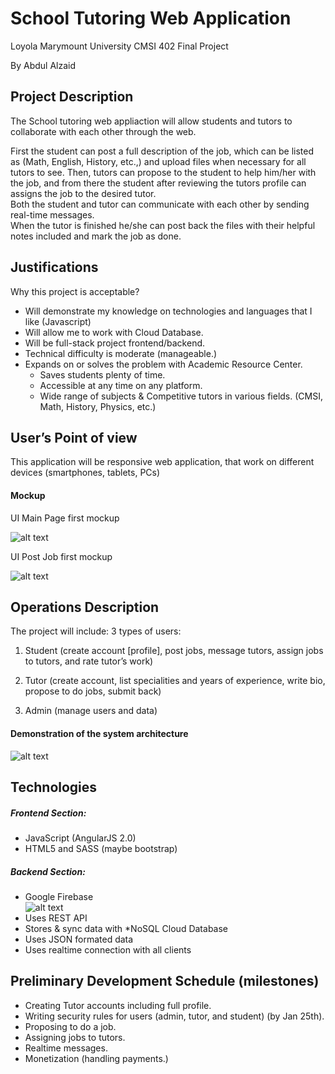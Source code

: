 # School Tutoring Web Application
Loyola Marymount University CMSI 402 Final Project

By Abdul Alzaid

## Project Description

The School tutoring web appliaction will allow students and tutors to collaborate with each other through the web. 

 First the student can post a full description of the job, which can be listed as (Math, English, History, etc.,) and upload files when necessary for all tutors to see.  Then, tutors can propose to the student to help him/her with the job, and from there the student after reviewing the tutors profile can assigns the job to the desired tutor.  
 Both the student and tutor can communicate with each other by sending real-time messages.  
When the tutor is finished he/she can post back the files with their helpful notes included and mark the job as done.

## Justifications

Why this project is acceptable?

  * Will demonstrate my knowledge on technologies and languages that I like (Javascript)
  * Will allow me to work with Cloud Database.
  * Will be full-stack project frontend/backend.
  * Technical difficulty is moderate (manageable.)
  * Expands on or solves the problem with Academic Resource Center.
    *  Saves students plenty of time.
    *  Accessible at any time on any platform.
    *  Wide range of subjects & Competitive tutors in various fields.  (CMSI, Math, History, Physics, etc.)

## User’s Point of view

This application will be responsive web application, that work on different devices (smartphones, tablets, PCs)

#### Mockup

 UI Main Page first mockup
 
 ![alt text](https://github.com/AbdulZaid/schooltutoring/blob/master/images/first_mockup.png "UI Main Page first mockup")

 UI Post Job first mockup
 
 ![alt text](https://github.com/AbdulZaid/schooltutoring/blob/master/images/first_mockup1.png "UI Post Job first mockup")

 
## Operations Description

The project will include:
 3 types of users: 

1. Student (create account [profile], post jobs, message tutors, assign jobs to tutors, and rate tutor’s work)

2. Tutor (create account, list specialities and years of experience, write bio, propose to do jobs, submit back)

3. Admin (manage users and data)

#### Demonstration of the system architecture

 ![alt text](https://github.com/AbdulZaid/schooltutoring/blob/master/images/Untitled%20drawing%20(4).jpg "System Architecture")



## Technologies

##### Frontend Section:
 * JavaScript (AngularJS 2.0)
 * HTML5 and SASS (maybe bootstrap)

##### Backend Section:
 * Google Firebase   
 ![alt text](https://github.com/AbdulZaid/schooltutoring/blob/master/images/Firebase.png "Firebase")
  * Uses REST API
  * Stores & sync data with *NoSQL Cloud Database
  * Uses JSON formated data
  * Uses realtime connection with all clients


## Preliminary Development Schedule (milestones)

 * Creating Tutor accounts including full profile.
 * Writing security rules for users (admin, tutor, and student) (by Jan 25th).
 * Proposing to do a job.
 * Assigning jobs to tutors.
 * Realtime messages.
 * Monetization (handling payments.)

